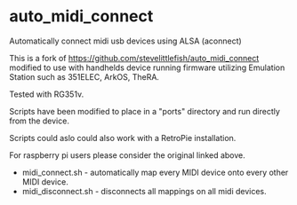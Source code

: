 # auto_midi_connect

Automatically connect midi usb devices using ALSA (aconnect)

This is a fork of  https://github.com/stevelittlefish/auto_midi_connect modified to use with handhelds device running firmware utilizing Emulation Station such as 351ELEC, ArkOS, TheRA.

Tested with RG351v.

Scripts have been modified to place in a "ports" directory and run directly from the device.

Scripts could aslo could also work with a RetroPie installation.

For raspberry pi users please consider the original linked above.

- midi_connect.sh - automatically map every MIDI device onto every other MIDI device.
- midi_disconnect.sh - disconnects all mappings on all midi devices.
